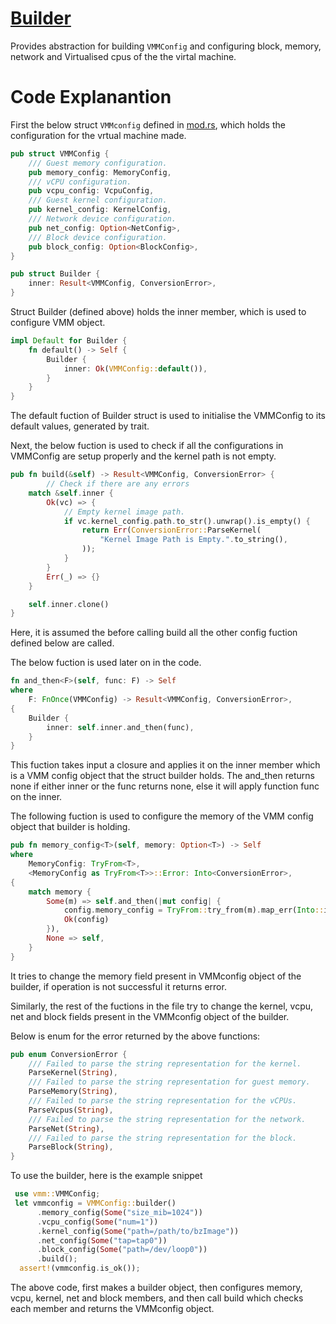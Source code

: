 # [Builder](../src/vmm/src/config/builder.rs)

Provides abstraction for building `VMMConfig` and configuring block, memory, network and Virtualised cpus of the the virtal machine.

# Code Explanantion

First the below struct `VMMconfig` defined in [mod.rs]((../src/vmm/src/config/mod.rs)), which holds the configuration for the vrtual machine made. 
```rs
pub struct VMMConfig {
    /// Guest memory configuration.
    pub memory_config: MemoryConfig,
    /// vCPU configuration.
    pub vcpu_config: VcpuConfig,
    /// Guest kernel configuration.
    pub kernel_config: KernelConfig,
    /// Network device configuration.
    pub net_config: Option<NetConfig>,
    /// Block device configuration.
    pub block_config: Option<BlockConfig>,
}
```

```rs
pub struct Builder {
    inner: Result<VMMConfig, ConversionError>,
}
```
Struct Builder (defined above) holds the inner member, which is used to configure VMM object. 

```rs
impl Default for Builder {
    fn default() -> Self {
        Builder {
            inner: Ok(VMMConfig::default()),
        }
    }
}
```
The default fuction of Builder struct is used to initialise the VMMConfig to its default values, generated by trait.

Next, the below fuction is used to check if all the configurations in VMMConfig are setup properly and the kernel path is not empty.
```rs
pub fn build(&self) -> Result<VMMConfig, ConversionError> {
        // Check if there are any errors
    match &self.inner {
        Ok(vc) => {
            // Empty kernel image path.
            if vc.kernel_config.path.to_str().unwrap().is_empty() {
                return Err(ConversionError::ParseKernel(
                    "Kernel Image Path is Empty.".to_string(),
                ));
            }
        }
        Err(_) => {}
    }

    self.inner.clone()
}
```
Here, it is assumed the before calling build all the other config fuction defined below are called.

The below fuction is used later on in the code.
```rs
fn and_then<F>(self, func: F) -> Self
where
    F: FnOnce(VMMConfig) -> Result<VMMConfig, ConversionError>,
{
    Builder {
        inner: self.inner.and_then(func),
    }
}
```
This fuction takes input a closure and applies it on the inner member which is a VMM config object that the struct builder holds. The and_then returns none
if either inner or the func returns none, else it will apply function func on the inner. 

The following fuction is used to configure the memory of the VMM config object that builder is holding.
```rs
pub fn memory_config<T>(self, memory: Option<T>) -> Self
where
    MemoryConfig: TryFrom<T>,
    <MemoryConfig as TryFrom<T>>::Error: Into<ConversionError>,
{
    match memory {
        Some(m) => self.and_then(|mut config| {
            config.memory_config = TryFrom::try_from(m).map_err(Into::into)?;
            Ok(config)
        }),
        None => self,
    }
}
```
It tries to change the memory field present in VMMconfig object of the builder, if operation is not successful it returns error. 

Similarly, the rest of the fuctions in the file try to  change the kernel, vcpu, net and block fields present in the VMMconfig object of the builder.

Below is enum for the error returned by the above functions:

```rs
pub enum ConversionError {
    /// Failed to parse the string representation for the kernel.
    ParseKernel(String),
    /// Failed to parse the string representation for guest memory.
    ParseMemory(String),
    /// Failed to parse the string representation for the vCPUs.
    ParseVcpus(String),
    /// Failed to parse the string representation for the network.
    ParseNet(String),
    /// Failed to parse the string representation for the block.
    ParseBlock(String),
}
```
To use the builder, here is the example snippet
```rs
 use vmm::VMMConfig;
 let vmmconfig = VMMConfig::builder()
      .memory_config(Some("size_mib=1024"))
      .vcpu_config(Some("num=1"))
      .kernel_config(Some("path=/path/to/bzImage"))
      .net_config(Some("tap=tap0"))
      .block_config(Some("path=/dev/loop0"))
      .build();
  assert!(vmmconfig.is_ok());
```

The above code, first makes a builder object, then configures memory, vcpu, kernel, net and block members, and then call build which checks each member
and returns the VMMconfig object.

